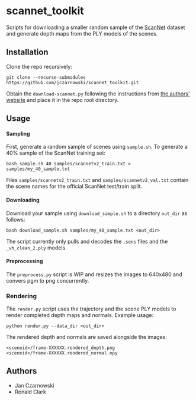 # scannet_toolkit

Scripts for downloading a smaller random sample of the [ScanNet](http://www.scan-net.org/ScanNet/) dataset 
and generate depth maps from the PLY models of the scenes.

## Installation
Clone the repo recursively:

```
git clone --recurse-submodules https://github.com/jczarnowski/scannet_toolkit.git
```

Obtain the `download-scannet.py` following the instructions from [the authors' website](http://www.scan-net.org/ScanNet/#scannet-c-toolkit)
and place it in the repo root directory.

## Usage

#### Sampling
First, generate a random sample of scenes using `sample.sh`. To generate a 40% sample of the ScanNet training set:
```
bash sample.sh 40 samples/scannetv2_train.txt > samples/my_40_sample.txt
```
Files `samples/scannetv2_train.txt` and `samples/scannetv2_val.txt` contain the scene names for the official ScanNet test/train split.

#### Downloading

Download your sample using `download_sample.sh` to a directory `out_dir` as follows:
```
bash download_sample.sh samples/my_40_sample.txt <out_dir>
```
The script currently only pulls and decodes the `.sens` files and the `_vh_clean_2.ply` models.

#### Preprocessing
The `preprocess.py` script is WIP and resizes the images to 640x480 and convers pgm to png concurrently.

### Rendering
The `render.py` script uses the trajectory and the scene PLY models to render completed depth maps and normals. Example usage:
```
python render.py --data_dir <out_dir>
```

The rendered depth and normals are saved alongside the images:
```
<sceneid>/frame-XXXXXX.rendered_depth.png
<sceneid>/frame-XXXXXX.rendered_normal.npy
```

## Authors
 * Jan Czarnowski
 * Ronald Clark
